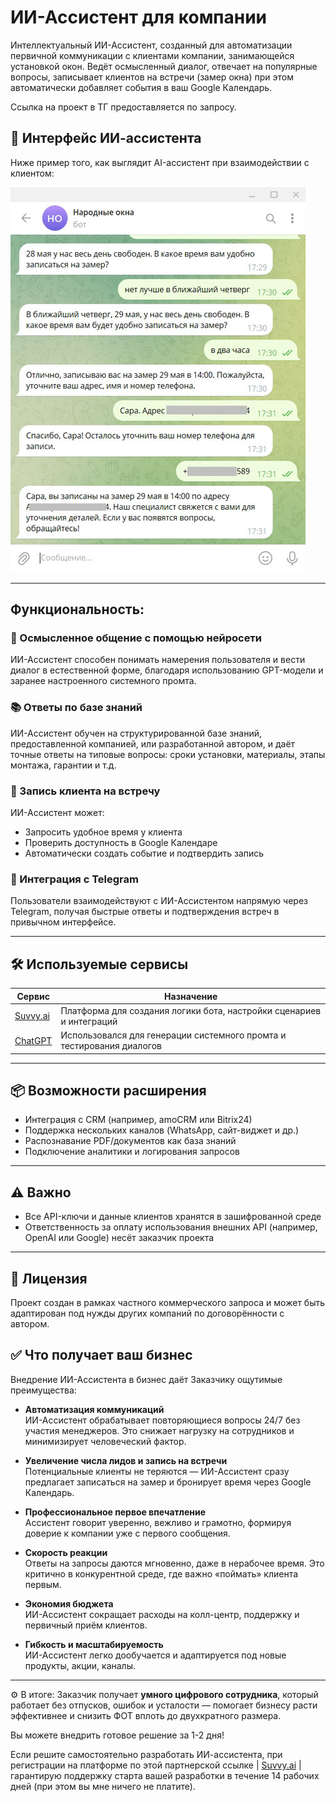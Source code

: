 # ИИ-Ассистент для компании
Интеллектуальный ИИ-Ассистент, созданный для автоматизации первичной коммуникации с клиентами компании, занимающейся установкой окон. Ведёт осмысленный диалог, отвечает на популярные вопросы, записывает клиентов на встречи (замер окна) при этом автоматически добавляет события в ваш Google Календарь.

Ссылка на проект в ТГ предоставляется по запросу. 

## 💬 Интерфейс ИИ-ассистента

Ниже пример того, как выглядит AI-ассистент при взаимодействии с клиентом:

![Интерфейс бота](Pic%20interface.jpg)

---

## Функциональность:

### 🤖 Осмысленное общение с помощью нейросети
ИИ-Ассистент способен понимать намерения пользователя и вести диалог в естественной форме, благодаря использованию GPT-модели и заранее настроенного системного промта.

### 📚 Ответы по базе знаний
ИИ-Ассистент обучен на структурированной базе знаний, предоставленной компанией, или разработанной автором, и даёт точные ответы на типовые вопросы: сроки установки, материалы, этапы монтажа, гарантии и т.д.

### 📅 Запись клиента на встречу
ИИ-Ассистент может:
- Запросить удобное время у клиента
- Проверить доступность в Google Календаре
- Автоматически создать событие и подтвердить запись

### 💬 Интеграция с Telegram
Пользователи взаимодействуют с ИИ-Ассистентом напрямую через Telegram, получая быстрые ответы и подтверждения встреч в привычном интерфейсе.

---

## 🛠 Используемые сервисы

| Сервис | Назначение |
|--------|------------|
| [Suvvy.ai](https://suvvy.ai/ru?partner_id=6834bb9e4375e4bc19b6f0e1) | Платформа для создания логики бота, настройки сценариев и интеграций |
| [ChatGPT](https://chatgpt.com) | Использовался для генерации системного промта и тестирования диалогов |

---

## 📦 Возможности расширения

- Интеграция с CRM (например, amoCRM или Bitrix24)
- Поддержка нескольких каналов (WhatsApp, сайт-виджет и др.)
- Распознавание PDF/документов как база знаний
- Подключение аналитики и логирования запросов

---

## ⚠️ Важно

- Все API-ключи и данные клиентов хранятся в зашифрованной среде
- Ответственность за оплату использования внешних API (например, OpenAI или Google) несёт заказчик проекта

---

## 📄 Лицензия

Проект создан в рамках частного коммерческого запроса и может быть адаптирован под нужды других компаний по договорённости с автором.

## ✅ Что получает ваш бизнес

Внедрение ИИ-Ассистента в бизнес даёт Заказчику ощутимые преимущества:

- **Автоматизация коммуникаций**  
  ИИ-Ассистент обрабатывает повторяющиеся вопросы 24/7 без участия менеджеров. Это снижает нагрузку на сотрудников и минимизирует человеческий фактор.

- **Увеличение числа лидов и запись на встречи**  
  Потенциальные клиенты не теряются — ИИ-Ассистент сразу предлагает записаться на замер и бронирует время через Google Календарь.

- **Профессиональное первое впечатление**  
  Ассистент говорит уверенно, вежливо и грамотно, формируя доверие к компании уже с первого сообщения.

- **Скорость реакции**  
  Ответы на запросы даются мгновенно, даже в нерабочее время. Это критично в конкурентной среде, где важно «поймать» клиента первым.

- **Экономия бюджета**  
  ИИ-Ассистент сокращает расходы на колл-центр, поддержку и первичный приём клиентов.

- **Гибкость и масштабируемость**  
  ИИ-Ассистент легко дообучается и адаптируется под новые продукты, акции, каналы.

---

⚙️ В итоге: Заказчик получает **умного цифрового сотрудника**, который работает без отпусков, ошибок и усталости — помогает бизнесу расти эффективнее и снизить ФОТ вплоть до двухкратного размера.

Вы можете внедрить готовое решение за 1-2 дня!

Если решите самостоятельно разработать ИИ-ассистента, при регистрации на платформе по этой партнерской ссылке | [Suvvy.ai](https://app.suvvy.ai/?partner_id=6834bb9e4375e4bc19b6f0e1) | гарантирую поддержку старта вашей разработки в течение 14 рабочих дней (при этом вы мне ничего не платите).

